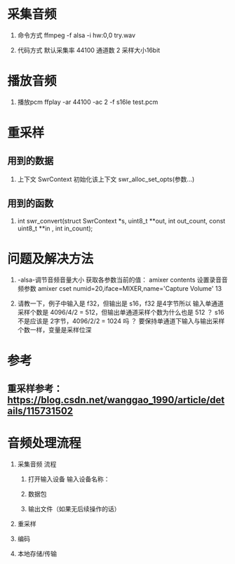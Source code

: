
# 采集音频
1. 命令方式
ffmpeg -f alsa -i hw:0,0 try.wav

2. 代码方式
默认采集率 44100 通道数 2  采样大小16bit

# 播放音频

1. 播放pcm
ffplay -ar 44100 -ac 2 -f s16le test.pcm


# 重采样
## 用到的数据
1. 上下文  SwrContext
    初始化该上下文 swr_alloc_set_opts(参数...)
## 用到的函数
1.    int swr_convert(struct SwrContext *s, uint8_t **out, int out_count,
                                const uint8_t **in , int in_count);



# 问题及解决方法

1. -alsa-调节音频音量大小
获取各参数当前的值：
amixer contents
设置录音音频参数
amixer cset numid=20,iface=MIXER,name='Capture Volume' 13

2. 请教一下，例子中输入是 f32，但输出是 s16，f32 是4字节所以 输入单通道采样个数是 4096/4/2 = 512，但输出单通道采样个数为什么也是 512 ？ s16 不是应该是 2字节，4096/2/2 = 1024 吗 ？
要保持单通道下输入与输出采样个数一样，变量是采样位深

# 参考
## 重采样参考：https://blog.csdn.net/wanggao_1990/article/details/115731502


# 音频处理流程

1. 采集音频
    流程
    1. 打开输入设备
        输入设备名称：

    2. 数据包
    3. 输出文件（如果无后续操作的话）

2. 重采样

3. 编码

4. 本地存储/传输



